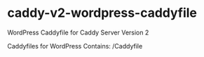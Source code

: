 # caddy-v2-wordpress-caddyfile
WordPress Caddyfile for Caddy Server Version 2

Caddyfiles for WordPress
Contains:  /Caddyfile
